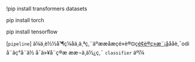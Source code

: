 !pip install transformers datasets


pip install torch


pip install tensorflow



[`pipeline`] ä¼ä¸è½½å¹¶ç¼å­ä¸ä¸ªç,¨äºææåæçé»è®¤ç[é¢è®­ç»æ¨¡å](https://huggingface.co/distilbert/distilbert,-base-uncased-finetuned-sst-2-english)ååè,¯odi å¨ãç°å¨ä½ å¯ä»¥å¨ç®æ ææ¬ä¸ä½¿ç,¨ `classifier` äºï¼

